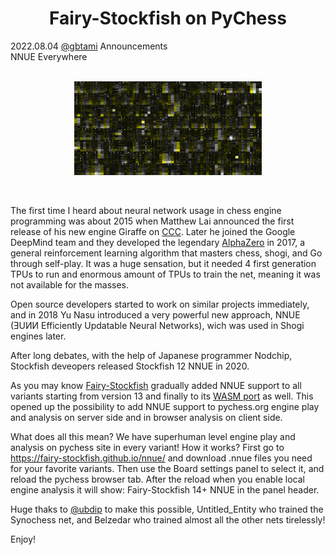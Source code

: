 <h1 align="center">Fairy-Stockfish on PyChess</h1>

<div class="meta-headline">
    <div class= "meta">
        <span class="text">2022.08.04</span>
        <span class="text"><a href="/@/gbtami">@gbtami</a></span>
        <span class="text">Announcements</span>
    </div>
    <div class= "headline">NNUE Everywhere</div>
</div>
</br>
<p align="center">
    <img src="https://github.com/gbtami/pychess-variants/blob/master/static/images/Weights-nn-62ef826d1a6d.png" width="300" height="150">
</p>
</br>

The first time I heard about neural network usage in chess engine programming was about 2015 when Matthew Lai announced the first release of his new engine Giraffe on [CCC](http://talkchess.com/forum3/viewtopic.php?t=56913).
Later he joined the Google DeepMind team and they developed the legendary [AlphaZero](https://arxiv.org/abs/1712.01815) in 2017, a general reinforcement learning algorithm that masters chess, shogi, and Go through self-play.
It was a huge sensation, but it needed 4 first generation TPUs to run and enormous amount of TPUs to train the net, meaning it was not available for the masses.

Open source developers started to work on similar projects immediately, and in 2018 Yu Nasu introduced a very powerful new approach, NNUE (ƎUИИ Efficiently Updatable Neural Networks), wich was used in Shogi engines later.

After long debates, with the help of Japanese programmer Nodchip, Stockfish deveopers released Stockfish 12 NNUE in 2020.

As you may know [Fairy-Stockfish](https://github.com/ianfab/Fairy-Stockfish) gradually added NNUE support to all variants starting from version 13 and finally to its [WASM port](https://github.com/fairy-stockfish/fairy-stockfish.wasm) as well.
This opened up the possibility to add NNUE support to pychess.org engine play and analysis on server side and in browser analysis on client side.

What does all this mean? We have superhuman level engine play and analysis on pychess site in every variant!
How it works? First go to https://fairy-stockfish.github.io/nnue/ and download .nnue files you need for your favorite variants. Then use the Board settings panel to select it, and reload the pychess browser tab.
After the reload when you enable local engine analysis it will show: Fairy-Stockfish 14+ NNUE in the panel header.

Huge thaks to [@ubdip](https://www.pychess.org/@/ubdip) to make this possible, Untitled_Entity who trained the Synochess net, and Belzedar who trained almost all the other nets tirelessly!


Enjoy!
